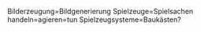 Bilderzeugung=Bildgenerierung
Spielzeuge=Spielsachen
handeln=agieren=tun
Spielzeugsysteme=Baukästen?